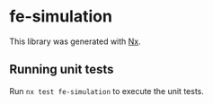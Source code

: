 # fe-simulation

This library was generated with [Nx](https://nx.dev).

## Running unit tests

Run `nx test fe-simulation` to execute the unit tests.
